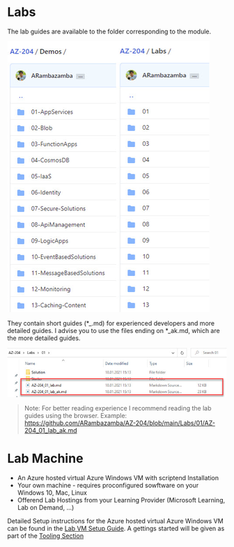 # Labs

The lab guides are available to the folder corresponding to the module.

![connect-rdp](_images/modules.jpg)

They contain short guides (\*\_.md) for experienced developers and more detailed guides. I advise you to use the files ending on \*\_ak.md, which are the more detailed guides.

![connect-rdp](_images/md-files.jpg)

> Note: For better reading experience I recommend reading the lab guides using the browser. Example: https://github.com/ARambazamba/AZ-204/blob/main/Labs/01/AZ-204_01_lab_ak.md

# Lab Machine

- An Azure hosted virtual Azure Windows VM with scriptend Installation
- Your own machine - requires proconfigured sowftware on your Windows 10, Mac, Linux
- Offerend Lab Hostings from your Learning Provider (Microsoft Learning, Lab on Demand, ...)

Detailed Setup instructions for the Azure hosted virtual Azure Windows VM can be found in the [Lab VM Setup Guide](../Setup/readme.md). A gettings started will be given as part of the [Tooling Section]()
